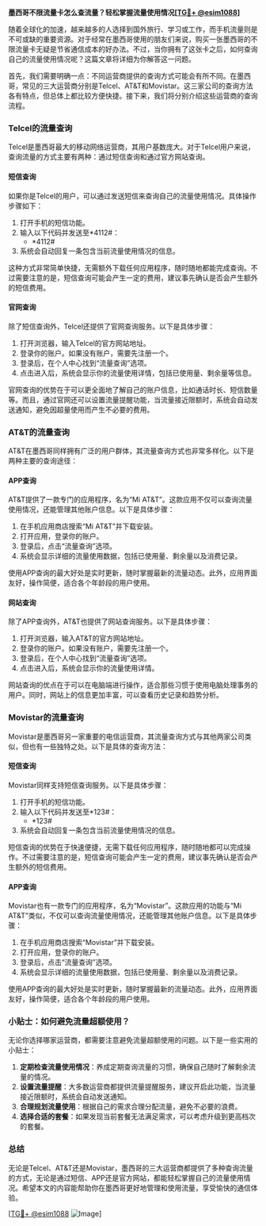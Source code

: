 **墨西哥不限流量卡怎么查流量？轻松掌握流量使用情况[[TG💪+ @esim1088](https://t.me/s/esim1088)]**

随着全球化的加速，越来越多的人选择到国外旅行、学习或工作，而手机流量则是不可或缺的重要资源。对于经常在墨西哥使用的朋友们来说，购买一张墨西哥的不限流量卡无疑是节省通信成本的好办法。不过，当你拥有了这张卡之后，如何查询自己的流量使用情况呢？这篇文章将详细为你解答这一问题。

首先，我们需要明确一点：不同运营商提供的查询方式可能会有所不同。在墨西哥，常见的三大运营商分别是Telcel、AT&T和Movistar。这三家公司的查询方法各有特点，但总体上都比较方便快捷。接下来，我们将分别介绍这些运营商的查询流程。

### Telcel的流量查询

Telcel是墨西哥最大的移动网络运营商，其用户基数庞大。对于Telcel用户来说，查询流量的方式主要有两种：通过短信查询和通过官方网站查询。

#### 短信查询

如果你是Telcel的用户，可以通过发送短信来查询自己的流量使用情况。具体操作步骤如下：

1. 打开手机的短信功能。
2. 输入以下代码并发送至*4112#：
   - *4112#
3. 系统会自动回复一条包含当前流量使用情况的信息。

这种方式非常简单快捷，无需额外下载任何应用程序，随时随地都能完成查询。不过需要注意的是，短信查询可能会产生一定的费用，建议事先确认是否会产生额外的短信费用。

#### 官网查询

除了短信查询外，Telcel还提供了官网查询服务。以下是具体步骤：

1. 打开浏览器，输入Telcel的官方网站地址。
2. 登录你的账户。如果没有账户，需要先注册一个。
3. 登录后，在个人中心找到“流量查询”选项。
4. 点击进入后，系统会显示你的流量使用详情，包括已使用量、剩余量等信息。

官网查询的优势在于可以更全面地了解自己的账户信息，比如通话时长、短信数量等。而且，通过官网还可以设置流量提醒功能，当流量接近限额时，系统会自动发送通知，避免因超量使用而产生不必要的费用。

### AT&T的流量查询

AT&T在墨西哥同样拥有广泛的用户群体，其流量查询方式也非常多样化。以下是两种主要的查询途径：

#### APP查询

AT&T提供了一款专门的应用程序，名为“Mi AT&T”。这款应用不仅可以查询流量使用情况，还能管理其他账户信息。以下是具体步骤：

1. 在手机应用商店搜索“Mi AT&T”并下载安装。
2. 打开应用，登录你的账户。
3. 登录后，点击“流量查询”选项。
4. 系统会显示详细的流量使用数据，包括已使用量、剩余量以及消费记录。

使用APP查询的最大好处是实时更新，随时掌握最新的流量动态。此外，应用界面友好，操作简便，适合各个年龄段的用户使用。

#### 网站查询

除了APP查询外，AT&T也提供了网站查询服务。以下是具体步骤：

1. 打开浏览器，输入AT&T的官方网站地址。
2. 登录你的账户。如果没有账户，需要先注册一个。
3. 登录后，在个人中心找到“流量查询”选项。
4. 点击进入后，系统会显示你的流量使用详情。

网站查询的优点在于可以在电脑端进行操作，适合那些习惯于使用电脑处理事务的用户。同时，网站上的信息更加丰富，可以查看历史记录和趋势分析。

### Movistar的流量查询

Movistar是墨西哥另一家重要的电信运营商，其流量查询方式与其他两家公司类似，但也有一些独特之处。以下是具体的查询方法：

#### 短信查询

Movistar同样支持短信查询服务。以下是具体步骤：

1. 打开手机的短信功能。
2. 输入以下代码并发送至*123#：
   - *123#
3. 系统会自动回复一条包含当前流量使用情况的信息。

短信查询的优势在于快速便捷，无需下载任何应用程序，随时随地都可以完成操作。不过需要注意的是，短信查询可能会产生一定的费用，建议事先确认是否会产生额外的短信费用。

#### APP查询

Movistar也有一款专门的应用程序，名为“Movistar”。这款应用的功能与“Mi AT&T”类似，不仅可以查询流量使用情况，还能管理其他账户信息。以下是具体步骤：

1. 在手机应用商店搜索“Movistar”并下载安装。
2. 打开应用，登录你的账户。
3. 登录后，点击“流量查询”选项。
4. 系统会显示详细的流量使用数据，包括已使用量、剩余量以及消费记录。

使用APP查询的最大好处是实时更新，随时掌握最新的流量动态。此外，应用界面友好，操作简便，适合各个年龄段的用户使用。

### 小贴士：如何避免流量超额使用？

无论你选择哪家运营商，都需要注意避免流量超额使用的问题。以下是一些实用的小贴士：

1. **定期检查流量使用情况**：养成定期查询流量的习惯，确保自己随时了解剩余流量的情况。
2. **设置流量提醒**：大多数运营商都提供流量提醒服务，建议开启此功能，当流量接近限额时，系统会自动发送通知。
3. **合理规划流量使用**：根据自己的需求合理分配流量，避免不必要的浪费。
4. **选择合适的套餐**：如果发现当前套餐无法满足需求，可以考虑升级到更高档次的套餐。

### 总结

无论是Telcel、AT&T还是Movistar，墨西哥的三大运营商都提供了多种查询流量的方式，无论是通过短信、APP还是官方网站，都能轻松掌握自己的流量使用情况。希望本文的内容能帮助你在墨西哥更好地管理和使用流量，享受愉快的通信体验。

[[TG💪+ @esim1088](https://t.me/s/esim1088) ![Image](https://i.postimg.cc/4NQfJmqS/Snipaste-2025-05-13-00-14-12.png)]